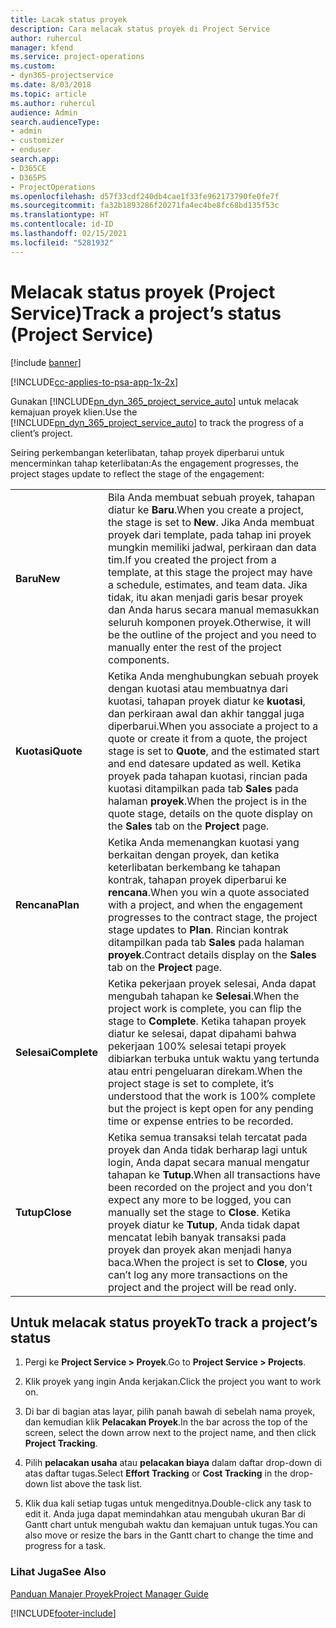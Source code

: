 ```yaml
---
title: Lacak status proyek
description: Cara melacak status proyek di Project Service
author: ruhercul
manager: kfend
ms.service: project-operations
ms.custom:
- dyn365-projectservice
ms.date: 8/03/2018
ms.topic: article
ms.author: ruhercul
audience: Admin
search.audienceType:
- admin
- customizer
- enduser
search.app:
- D365CE
- D365PS
- ProjectOperations
ms.openlocfilehash: d57f33cdf240db4cae1f33fe962173790fe0fe7f
ms.sourcegitcommit: fa32b1893286f20271fa4ec4be8fc68bd135f53c
ms.translationtype: HT
ms.contentlocale: id-ID
ms.lasthandoff: 02/15/2021
ms.locfileid: "5281932"
---
```

# <a name="track-a-projects-status-project-service"></a><span data-ttu-id="2f49d-103">Melacak status proyek (Project Service)</span><span class="sxs-lookup"><span data-stu-id="2f49d-103">Track a project’s status (Project Service)</span></span>

[!include [banner](../includes/psa-now-project-operations.md)]

[!INCLUDE[cc-applies-to-psa-app-1x-2x](../includes/cc-applies-to-psa-app-1x-2x.md)]

<span data-ttu-id="2f49d-104">Gunakan [!INCLUDE[pn_dyn_365_project_service_auto](../includes/pn-dyn-365-project-service-auto.md)] untuk melacak kemajuan proyek klien.</span><span class="sxs-lookup"><span data-stu-id="2f49d-104">Use the [!INCLUDE[pn_dyn_365_project_service_auto](../includes/pn-dyn-365-project-service-auto.md)] to track the progress of a client’s project.</span></span>  

<span data-ttu-id="2f49d-105">Seiring perkembangan keterlibatan, tahap proyek diperbarui untuk mencerminkan tahap keterlibatan:</span><span class="sxs-lookup"><span data-stu-id="2f49d-105">As the engagement progresses, the project stages update to reflect the stage of the engagement:</span></span>  


|              |                                                                                                                                                                                                                                                                                                  |
|--------------|--------------------------------------------------------------------------------------------------------------------------------------------------------------------------------------------------------------------------------------------------------------------------------------------------|
|   <span data-ttu-id="2f49d-106">**Baru**</span><span class="sxs-lookup"><span data-stu-id="2f49d-106">**New**</span></span>    | <span data-ttu-id="2f49d-107">Bila Anda membuat sebuah proyek, tahapan diatur ke **Baru**.</span><span class="sxs-lookup"><span data-stu-id="2f49d-107">When you create a project, the stage is set to **New**.</span></span> <span data-ttu-id="2f49d-108">Jika Anda membuat proyek dari template, pada tahap ini proyek mungkin memiliki jadwal, perkiraan dan data tim.</span><span class="sxs-lookup"><span data-stu-id="2f49d-108">If you created the project from a template, at this stage the project may have a schedule, estimates, and team data.</span></span> <span data-ttu-id="2f49d-109">Jika tidak, itu akan menjadi garis besar proyek dan Anda harus secara manual memasukkan seluruh komponen proyek.</span><span class="sxs-lookup"><span data-stu-id="2f49d-109">Otherwise, it will be the outline of the project and you need to manually enter the rest of the project components.</span></span> |
|  <span data-ttu-id="2f49d-110">**Kuotasi**</span><span class="sxs-lookup"><span data-stu-id="2f49d-110">**Quote**</span></span>   |      <span data-ttu-id="2f49d-111">Ketika Anda menghubungkan sebuah proyek dengan kuotasi atau membuatnya dari kuotasi, tahapan proyek diatur ke **kuotasi**, dan perkiraan awal dan akhir tanggal juga diperbarui.</span><span class="sxs-lookup"><span data-stu-id="2f49d-111">When you associate a project to a quote or create it from a quote, the project stage is set to **Quote**, and the estimated start and end datesare updated as well.</span></span> <span data-ttu-id="2f49d-112">Ketika proyek pada tahapan kuotasi, rincian pada kuotasi ditampilkan pada tab **Sales** pada halaman **proyek**.</span><span class="sxs-lookup"><span data-stu-id="2f49d-112">When the project is in the quote stage, details on the quote display on the **Sales** tab on the **Project** page.</span></span>      |
|   <span data-ttu-id="2f49d-113">**Rencana**</span><span class="sxs-lookup"><span data-stu-id="2f49d-113">**Plan**</span></span>   |                                     <span data-ttu-id="2f49d-114">Ketika Anda memenangkan kuotasi yang berkaitan dengan proyek, dan ketika keterlibatan berkembang ke tahapan kontrak, tahapan proyek diperbarui ke **rencana**.</span><span class="sxs-lookup"><span data-stu-id="2f49d-114">When you win a quote associated with a project, and when the engagement progresses to the contract stage, the project stage updates to **Plan**.</span></span> <span data-ttu-id="2f49d-115">Rincian kontrak ditampilkan pada tab **Sales** pada halaman **proyek**.</span><span class="sxs-lookup"><span data-stu-id="2f49d-115">Contract details display on the **Sales** tab on the **Project** page.</span></span>                                      |
| <span data-ttu-id="2f49d-116">**Selesai**</span><span class="sxs-lookup"><span data-stu-id="2f49d-116">**Complete**</span></span> |                    <span data-ttu-id="2f49d-117">Ketika pekerjaan proyek selesai, Anda dapat mengubah tahapan ke **Selesai**.</span><span class="sxs-lookup"><span data-stu-id="2f49d-117">When the project work is complete, you can flip the stage to **Complete**.</span></span> <span data-ttu-id="2f49d-118">Ketika tahapan proyek diatur ke selesai, dapat dipahami bahwa pekerjaan 100% selesai tetapi proyek dibiarkan terbuka untuk waktu yang tertunda atau entri pengeluaran direkam.</span><span class="sxs-lookup"><span data-stu-id="2f49d-118">When the project stage is set to complete, it’s understood that the work is 100% complete but the project is kept open for any pending time or expense entries to be recorded.</span></span>                     |
|  <span data-ttu-id="2f49d-119">**Tutup**</span><span class="sxs-lookup"><span data-stu-id="2f49d-119">**Close**</span></span>   |           <span data-ttu-id="2f49d-120">Ketika semua transaksi telah tercatat pada proyek dan Anda tidak berharap lagi untuk login, Anda dapat secara manual mengatur tahapan ke **Tutup**.</span><span class="sxs-lookup"><span data-stu-id="2f49d-120">When all transactions have been recorded on the project and you don't expect any more to be logged, you can manually set the stage to **Close**.</span></span> <span data-ttu-id="2f49d-121">Ketika proyek diatur ke **Tutup**, Anda tidak dapat mencatat lebih banyak transaksi pada proyek dan proyek akan menjadi hanya baca.</span><span class="sxs-lookup"><span data-stu-id="2f49d-121">When the project is set to **Close**, you can’t log any more transactions on the project and the project will be read only.</span></span>           |

## <a name="to-track-a-projects-status"></a><span data-ttu-id="2f49d-122">Untuk melacak status proyek</span><span class="sxs-lookup"><span data-stu-id="2f49d-122">To track a project’s status</span></span>  

1.  <span data-ttu-id="2f49d-123">Pergi ke **Project Service > Proyek**.</span><span class="sxs-lookup"><span data-stu-id="2f49d-123">Go to **Project Service > Projects**.</span></span>  

2.  <span data-ttu-id="2f49d-124">Klik proyek yang ingin Anda kerjakan.</span><span class="sxs-lookup"><span data-stu-id="2f49d-124">Click the project you want to work on.</span></span>  

3.  <span data-ttu-id="2f49d-125">Di bar di bagian atas layar, pilih panah bawah di sebelah nama proyek, dan kemudian klik **Pelacakan Proyek**.</span><span class="sxs-lookup"><span data-stu-id="2f49d-125">In the bar across the top of the screen, select the down arrow next to the project name, and then click **Project Tracking**.</span></span>  

4.  <span data-ttu-id="2f49d-126">Pilih **pelacakan usaha** atau **pelacakan biaya** dalam daftar drop-down di atas daftar tugas.</span><span class="sxs-lookup"><span data-stu-id="2f49d-126">Select **Effort Tracking** or **Cost Tracking** in the drop-down list above the task list.</span></span>  

5.  <span data-ttu-id="2f49d-127">Klik dua kali setiap tugas untuk mengeditnya.</span><span class="sxs-lookup"><span data-stu-id="2f49d-127">Double-click any task to edit it.</span></span> <span data-ttu-id="2f49d-128">Anda juga dapat memindahkan atau mengubah ukuran Bar di Gantt chart untuk mengubah waktu dan kemajuan untuk tugas.</span><span class="sxs-lookup"><span data-stu-id="2f49d-128">You can also move or resize the bars in the Gantt chart to change the time and progress for a task.</span></span>  

### <a name="see-also"></a><span data-ttu-id="2f49d-129">Lihat Juga</span><span class="sxs-lookup"><span data-stu-id="2f49d-129">See Also</span></span>  
 [<span data-ttu-id="2f49d-130">Panduan Manajer Proyek</span><span class="sxs-lookup"><span data-stu-id="2f49d-130">Project Manager Guide</span></span>](../psa/project-manager-guide.md)


[!INCLUDE[footer-include](../includes/footer-banner.md)]